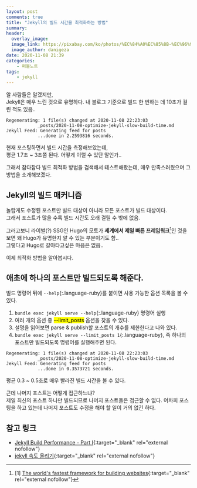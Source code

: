```yaml
---
layout: post
comments: true
title: "Jekyll의 빌드 시간을 최적화하는 방법"
summary:
header:
  overlay_image:
  image_link: https://pixabay.com/ko/photos/%EC%84%A0%EC%85%8B-%EC%96%91%EA%B7%80%EB%B9%84-%EB%B0%B1%EB%9D%BC%EC%9D%B4%ED%8A%B8-%EA%BD%83-174276/
  image_author: danigeza
date: 2020-11-08 21:39
categories:
    - 퍼블노트
tags:
    - jekyll
---
```


알 사람들은 알겠지만,  
Jekyll은 매우 느린 것으로 유명하다. 내 블로그 기준으로 빌드 한 번하는 데 10초가 걸린 적도 있음..

```
Regenerating: 1 file(s) changed at 2020-11-08 22:23:03
            _posts/2020-11-08-optimize-jekyll-slow-build-time.md
Jekyll Feed: Generating feed for posts
            ...done in 2.2593816 seconds.
```

현재 포스팅하면서 빌드 시간을 측정해보았는데,  
평균 1.7초 ~ 3초쯤 된다. 어떻게 이럴 수 있단 말인가..

그래서 참다참다 빌드 최적화 방법을 검색해서 테스트해봤는데, 매우 만족스러웠으며 그 방법을 소개해보겠다.

## Jekyll의 빌드 매커니즘

놀랍게도 수정된 포스트만 빌드 대상이 아니라 모든 포스트가 빌드 대상이다.  
그래서 포스트가 많을 수록 빌드 시간도 오래 걸릴 수 밖에 없음.

그러고보니 라이벌(?) SSG인 Hugo의 모토가 **세계에서 제일 빠른 프레임워크**[^1]인 것을 보면 왜 Hugo가 유명한지 알 수 있는 부분이기도 함..  
그렇다고 Hugo로 갈아타고싶은 마음은 없음..

이제 최적화 방법을 알아봅시다.

## 애초에 하나의 포스트만 빌드되도록 해준다.

빌드 명령어 뒤에 ```--help```{:.language-ruby}를 붙이면 사용 가능한 옵션 목록을 볼 수 있다.

1. ```bundle exec jekyll serve --help```{:.language-ruby} 명령어 실행
2. 여러 개의 옵션 중 <mark>--limit_posts</mark> 옵션을 찾을 수 있다.
3. 설명을 읽어보면 parse &amp; publish할 포스트의 개수를 제한한다고 나와 있다.
4. ```bundle exec jekyll serve --limit_posts 1```{:.language-ruby}, 즉 하나의 포스트만 빌드되도록 명령어를 실행해주면 된다.

```
Regenerating: 1 file(s) changed at 2020-11-08 22:23:03
            _posts/2020-11-08-optimize-jekyll-slow-build-time.md
Jekyll Feed: Generating feed for posts
            ...done in 0.3573721 seconds.
```

평균 0.3 ~ 0.5초로 매우 빨라진 빌드 시간을 볼 수 있다.

근데 나머지 포스트는 어떻게 접근하느냐?  
제일 최신의 포스트 하나만 빌드되므로 나머지 포스트들은 접근할 수 없다. 어차피 포스팅을 하고 있는데 나머지 포스트도 수정을 해야 할 일이 거의 없긴 하다.

## 참고 링크
* [Jekyll Build Performance - Part I](https://www.sauru.so/blog/jekyll-build-performance-part1/){:target="_blank" rel="external nofollow"}
* [jekyll 속도 올리기](https://jeongukjae.github.io/posts/1jekyll-%EC%86%8D%EB%8F%84-%EC%98%AC%EB%A6%AC%EA%B8%B0/){:target="_blank" rel="external nofollow"}

[^1]: [1] [The world's fastest framework for building websites](https://gohugo.io/){:target="_blank" rel="external nofollow"}